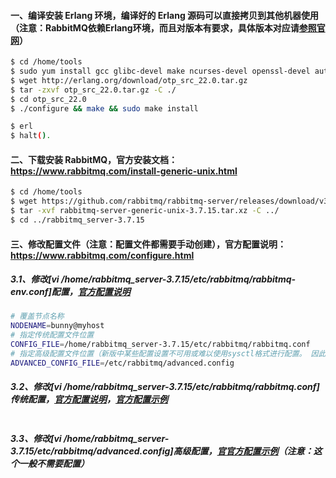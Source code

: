 #### 一、编译安装 Erlang 环境，编译好的 Erlang 源码可以直接拷贝到其他机器使用 （注意：RabbitMQ依赖Erlang环境，而且对版本有要求，具体版本对应请[参照官网](https://www.rabbitmq.com/which-erlang.html)）
```bash
$ cd /home/tools
$ sudo yum install gcc glibc-devel make ncurses-devel openssl-devel autoconf # 安装编译工具（注意：编译时还需机器装有JDK）
$ wget http://erlang.org/download/otp_src_22.0.tar.gz                        # 下载源码包
$ tar -zxvf otp_src_22.0.tar.gz -C ./                                        # 解压到当前目录   
$ cd otp_src_22.0
$ ./configure && make && sudo make install                                   # 编译安装，默认安装在 /usr/local/lib 目录下

$ erl                                                                        # 如果进入了 Eshell 命令行，说明 Erlang 编译安装成功了      
$ halt().                                                                    # 退出 Eshell 命令行                                           
```

#### 二、下载安装 RabbitMQ，官方安装文档：https://www.rabbitmq.com/install-generic-unix.html
```bash
$ cd /home/tools
$ wget https://github.com/rabbitmq/rabbitmq-server/releases/download/v3.7.15/rabbitmq-server-generic-unix-3.7.15.tar.xz
$ tar -xvf rabbitmq-server-generic-unix-3.7.15.tar.xz -C ../                 # 解压到上层目录
$ cd ../rabbitmq_server-3.7.15
```

#### 三、修改配置文件（注意：配置文件都需要手动创建），官方配置说明：https://www.rabbitmq.com/configure.html
##### 3.1、修改[vi /home/rabbitmq_server-3.7.15/etc/rabbitmq/rabbitmq-env.conf]配置，[官方配置说明](https://www.rabbitmq.com/configure.html#environment-env-file-unix)
```bash
# 覆盖节点名称
NODENAME=bunny@myhost   
# 指定传统配置文件位置  
CONFIG_FILE=/home/rabbitmq_server-3.7.15/etc/rabbitmq/rabbitmq.conf
# 指定高级配置文件位置（新版中某些配置设置不可用或难以使用sysctl格式进行配置。 因此，可以使用Erlang术语格式的其他配置文件（与rabbitmq.config相同）。 该文件通常名为advanced.config。 它将与rabbitmq.conf中提供的配置合并）
ADVANCED_CONFIG_FILE=/etc/rabbitmq/advanced.config
```

##### 3.2、修改[vi /home/rabbitmq_server-3.7.15/etc/rabbitmq/rabbitmq.conf]传统配置，[官方配置说明](https://www.rabbitmq.com/configure.html#config-items)，[官方配置示例](https://github.com/rabbitmq/rabbitmq-server/blob/v3.7.x/docs/rabbitmq.conf.example)
```bash
```

##### 3.3、修改[vi /home/rabbitmq_server-3.7.15/etc/rabbitmq/advanced.config]高级配置，[官官方配置示例](https://github.com/rabbitmq/rabbitmq-server/blob/master/docs/advanced.config.example)（注意：这个一般不需要配置）
```bash
```


